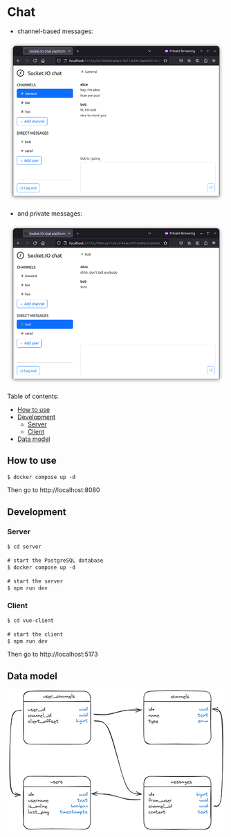# Chat

- channel-based messages:

![Screenshot of a public channel](./assets/channel_based_messages.png)

- and private messages:

![Screenshot of a private channel](./assets/private_messages.png)

Table of contents:

<!-- TOC -->
* [How to use](#how-to-use)
* [Development](#development)
  * [Server](#server)
  * [Client](#client)
* [Data model](#data-model)
<!-- TOC -->

## How to use

```shell
$ docker compose up -d
```

Then go to http://localhost:8080

## Development

### Server

```shell
$ cd server

# start the PostgreSQL database
$ docker compose up -d

# start the server
$ npm run dev
```

### Client

```shell
$ cd vue-client

# start the client
$ npm run dev
```

Then go to http://localhost:5173

## Data model

<picture>
  <source media="(prefers-color-scheme: dark)" srcset="./assets/data_model_dark.png">
  <img alt="Data model" src="./assets/data_model.png">
</picture>
